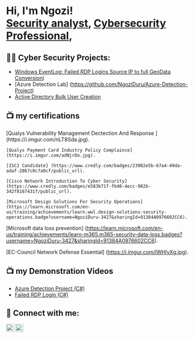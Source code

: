 <h1>Hi, I'm Ngozi! <br/><a href="https://github.com/NgoziDuru">Security analyst</a>, <a href="https://www.linkedin.com/in/ngoziduru/">Cybersecurity Professional</a>, 

<h2>👨‍💻 Cyber Security Projects:</h2>

  - [Windows EventLog: Failed RDP Logins Source IP to full GeoData Conversion](https://github.com/NgoziDuru/Failed-RDP-Logins))
  - [Azure Detection Lab] (https://github.com/NgoziDuru/Azure-Detection-Project)
  - [Active Directory Bulk User Creation](https://github.com/NgoziDuru/AD_PS)
 
<h2>📺 my certifications</h2>
    [Qualys Vulnerability Management Dectection And Response ] (https://i.imgur.com/nLT8Sda.jpg).
    
    [Qualys Payment Card Industry Policy Complaince] (https://i.imgur.com/adNjrDo.jpg).

    [ISC2 Candidate] (https://www.credly.com/badges/23982e5b-67a4-49da-adaf-2867c0c7a0cf/public_url).
    
    [Cisco Network Introduction To Cyber Security] (https://www.credly.com/badges/e583b71f-fb40-4ecc-982b-342f8167431f/public_url).
    
    [Microsoft Design Solutions For Security Operations] (https://learn.microsoft.com/en-us/training/achievements/learn.wwl.design-solutions-security-operations.badge?username=NgoziDuru-3427&sharingId=91384A0976602CC6).
    
[Microsoft data loss prevention] (https://learn.microsoft.com/en-us/training/achievements/learn-m365.m365-security-data-loss.badges?username=NgoziDuru-3427&sharingId=91384A0976602CC6).

[EC-Council Network Defense Essential] (https://i.imgur.com/lWHlyXg.jpg).
<h2>📺 my Demonstration Videos</h2>

- [Azure Detection Project (C#)](https://drive.google.com/file/d/15Yy3JxFHYsPoA2NK2h7znp7KdjujCiWp/view?usp=drive_web)
- [Failed RDP Login (C#)](https://drive.google.com/file/d/1lm7DjW8D_Gmt92AlYILLrnhhjF1l9aC7/view?usp=drive_web)

<h2> 🤳 Connect with me:</h2>

[<img align="left" alt="ngoziduru | LinkedIn" width="22px" src="https://cdn.jsdelivr.net/npm/simple-icons@v3/icons/linkedin.svg" />][linkedin]
[<img align="left" alt="ngoziduru | Instagram" width="22px" src="https://cdn.jsdelivr.net/npm/simple-icons@v3/icons/instagram.svg" />][instagram]

[instagram]: https://www.instagram.com/ngoziduru_/
[linkedin]: https://linkedin.com/in/ngoziduru

<!--
**ngoziduru/ngoziduru** is a ✨ _special_ ✨ repository because its `README.md` (this file) appears on your GitHub profile.

Here are some ideas to get you started:

- 🔭 I’m currently working on a comprehensive detection lab that includes security onion as an all-in-one IDS and SIEMS solution,PFsense as firewall,kali machine for attack,Splunk for data aggregation, correlation and visualization
- 🌱 I’m currently learning to create stronger rules on snort and yara
- 👯 I’m looking to collaborate on all round security defense projects
- 🤔 I’m looking for help with any oppurtunity that allows me bring in my skill while learning
- 💬 Ask me about Network defense, vulnurability management
- 📫 How to reach me: ngoziduru07@gmail.com
- 😄 Pronouns: she/her
- ⚡ Fun fact: lover of nature
-->
